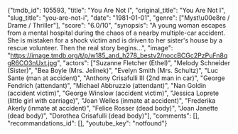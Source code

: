 {"tmdb_id": 105593, "title": "You Are Not I", "original_title": "You Are Not I", "slug_title": "you-are-not-i", "date": "1981-01-01", "genre": ["Myst\u00e8re / Drame / Thriller"], "score": "6.0/10", "synopsis": "A young woman escapes from a mental hospital during the chaos of a nearby multiple-car accident. She is mistaken for a shock victim and is driven to her sister's house by a rescue volunteer. Then the real story begins...", "image": "https://image.tmdb.org/t/p/w185_and_h278_bestv2/noccBCGc2PzPuFn8qgR6CO3nUxt.jpg", "actors": ["Suzanne Fletcher (Ethel)", "Melody Schneider (Sister)", "Bea Boyle (Mrs. Jelinek)", "Evelyn Smith (Mrs. Schultz)", "Luc Sante (man at accident)", "Anthony Crisafulli III (2nd man in car)", "George Fendrich (attendant)", "Michael Abbruzzio (attendant)", "Nan Goldin (accident victim)", "George Winslow (accident victim)", "Jessica Loprete (little girl with carriage)", "Joan Welles (inmate at accident)", "Frederika Akerly (inmate at accident)", "Felice Rosser (dead body)", "Joan Janette (dead body)", "Dorothea Crisafulli (dead body)"], "comments": [], "recommandations_id": [], "youtube_key": "notfound"}